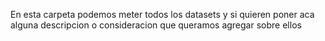 En esta carpeta podemos meter todos los datasets y si quieren poner aca alguna descripcion o consideracion que queramos agregar sobre ellos
